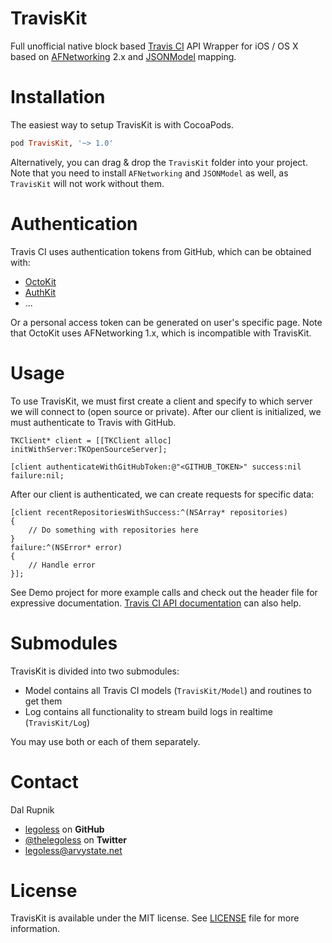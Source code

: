 TravisKit
=========

Full unofficial native block based [Travis CI](http://travis-ci.org) API Wrapper for iOS / OS X based on [AFNetworking](https://github.com/AFNetworking/AFNetworking) 2.x and [JSONModel](https://github.com/icanzilb/JSONModel) mapping.

# Installation
The easiest way to setup TravisKit is with CocoaPods.

```ruby
pod TravisKit, '~> 1.0'
```

Alternatively, you can drag & drop the `TravisKit` folder into your project. Note that you need to install `AFNetworking` and `JSONModel` as well, as `TravisKit` will not work without them.


# Authentication

Travis CI uses authentication tokens from GitHub, which can be obtained with:

- [OctoKit](https://github.com/octokit/octokit.objc)
- [AuthKit](https://github.com/Legoless/AuthKit)
- ...

Or a personal access token can be generated on user's specific page. Note that OctoKit uses AFNetworking 1.x, which is incompatible with TravisKit.

# Usage

To use TravisKit, we must first create a client and specify to which server we will connect to (open source or private).
After our client is initialized, we must authenticate to Travis with GitHub.

```
TKClient* client = [[TKClient alloc] initWithServer:TKOpenSourceServer];

[client authenticateWithGitHubToken:@"<GITHUB_TOKEN>" success:nil failure:nil;
```

After our client is authenticated, we can create requests for specific data:
```
[client recentRepositoriesWithSuccess:^(NSArray* repositories)
{
    // Do something with repositories here
}
failure:^(NSError* error)
{
    // Handle error
}];
```

See Demo project for more example calls and check out the header file for expressive documentation. [Travis CI API documentation](http://docs.travis-ci.com/api/) can also help.

# Submodules

TravisKit is divided into two submodules:
- Model contains all Travis CI models (`TravisKit/Model`) and routines to get them
- Log contains all functionality to stream build logs in realtime (`TravisKit/Log`)

You may use both or each of them separately.


Contact
======

Dal Rupnik

- [legoless](https://github.com/legoless) on **GitHub**
- [@thelegoless](https://twitter.com/thelegoless) on **Twitter**
- [legoless@arvystate.net](mailto:legoless@arvystate.net)

License
======

TravisKit is available under the MIT license. See [LICENSE](https://github.com/Legoless/TravisKit/blob/master/LICENSE) file for more information.

